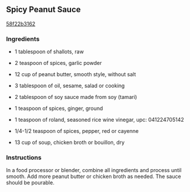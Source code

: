 ## Spicy Peanut Sauce

[58f22b3162](http://www.food.com/recipe/spicy-peanut-sauce-437989)

### Ingredients

 - 1 tablespoon of shallots, raw

 - 2 teaspoon of spices, garlic powder

 - 12 cup of peanut butter, smooth style, without salt

 - 3 tablespoon of oil, sesame, salad or cooking

 - 2 tablespoon of soy sauce made from soy (tamari)

 - 1 teaspoon of spices, ginger, ground

 - 1 teaspoon of roland, seasoned rice wine vinegar, upc: 041224705142

 - 1/4-1/2 teaspoon of spices, pepper, red or cayenne

 - 13 cup of soup, chicken broth or bouillon, dry

### Instructions

In a food processor or blender, combine all ingredients and process until smooth. Add more peanut butter or chicken broth as needed. The sauce should be pourable.